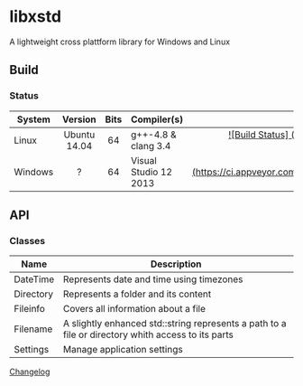 # libxstd

A lightweight cross plattform library for Windows and Linux

## Build

### Status

|System|Version|Bits|Compiler(s)|Status|
|------|:-----:|:--:|-----------|-----:|
|Linux|Ubuntu 14.04|64|g++-4.8 & clang 3.4|[![Build Status] (https://travis-ci.org/raldus/libxstd.svg?branch=master)](https://travis-ci.org/raldus/libxstd)|
|Windows|?|64|Visual Studio 12 2013|[![Build status] (https://ci.appveyor.com/api/projects/status/d01uli106rsqrtr6?svg=true)](https://ci.appveyor.com/project/raldus/libxstd)|

## API

### Classes

|Name|Description|
|----|-----------|
|DateTime|Represents date and time using timezones|
|Directory|Represents a folder and its content|
|Fileinfo|Covers all information about a file|
|Filename|A slightly enhanced std::string represents a path to a file or directory whith access to its parts|
|Settings|Manage application settings|

[Changelog](https://github.com/raldus/libxstd/blob/master/CHANGELOG.md)
